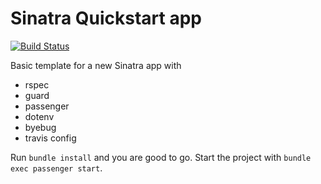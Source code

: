 # Sinatra Quickstart app

[![Build Status](https://travis-ci.org/vbalazs/sinatra-quickstart.svg)](https://travis-ci.org/vbalazs/sinatra-quickstart)

Basic template for a new Sinatra app with
  * rspec
  * guard
  * passenger
  * dotenv
  * byebug
  * travis config

Run `bundle install` and you are good to go.
Start the project with `bundle exec passenger start`.
